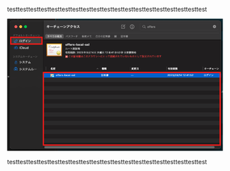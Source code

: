 testtesttesttesttesttesttesttesttesttesttesttesttesttesttesttesttesttesttest

<img src="./assets/1.png" width="1000">

testtesttesttesttesttesttesttesttesttesttesttesttesttesttesttesttesttesttest
